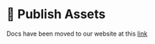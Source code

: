 # 📢 Publish Assets

Docs have been moved to our website at this [link](https://tomatophp.com/en/open-source/filament-plugins)
